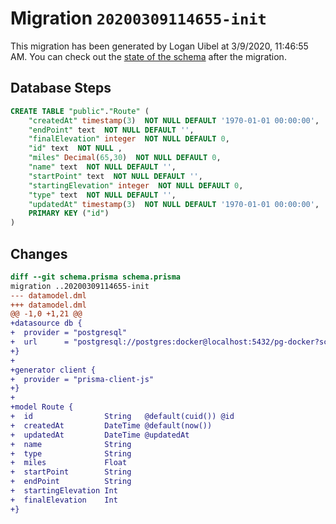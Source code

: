 # Migration `20200309114655-init`

This migration has been generated by Logan Uibel at 3/9/2020, 11:46:55 AM.
You can check out the [state of the schema](./schema.prisma) after the migration.

## Database Steps

```sql
CREATE TABLE "public"."Route" (
    "createdAt" timestamp(3)  NOT NULL DEFAULT '1970-01-01 00:00:00',
    "endPoint" text  NOT NULL DEFAULT '',
    "finalElevation" integer  NOT NULL DEFAULT 0,
    "id" text  NOT NULL ,
    "miles" Decimal(65,30)  NOT NULL DEFAULT 0,
    "name" text  NOT NULL DEFAULT '',
    "startPoint" text  NOT NULL DEFAULT '',
    "startingElevation" integer  NOT NULL DEFAULT 0,
    "type" text  NOT NULL DEFAULT '',
    "updatedAt" timestamp(3)  NOT NULL DEFAULT '1970-01-01 00:00:00',
    PRIMARY KEY ("id")
) 
```

## Changes

```diff
diff --git schema.prisma schema.prisma
migration ..20200309114655-init
--- datamodel.dml
+++ datamodel.dml
@@ -1,0 +1,21 @@
+datasource db {
+  provider = "postgresql"
+  url      = "postgresql://postgres:docker@localhost:5432/pg-docker?schema=public"
+}
+
+generator client {
+  provider = "prisma-client-js"
+}
+
+model Route {
+  id                String   @default(cuid()) @id
+  createdAt         DateTime @default(now())
+  updatedAt         DateTime @updatedAt
+  name              String
+  type              String
+  miles             Float
+  startPoint        String
+  endPoint          String
+  startingElevation Int
+  finalElevation    Int
+}
```


